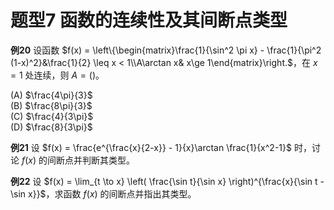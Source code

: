 # 题型7 函数的连续性及其间断点类型

**例20** 设函数 $f(x) = \left\{\begin{matrix}\frac{1}{\sin^2 \pi x} - \frac{1}{\pi^2 (1-x)^2}&\frac{1}{2} \leq x < 1\\A\arctan x& x\ge 1\end{matrix}\right.$，在 $x=1$ 处连续，则 $A = ( )$。

(A) $\frac{4\pi}{3}$  
(B) $\frac{8\pi}{3}$  
(C) $\frac{4}{3\pi}$  
(D) $\frac{8}{3\pi}$

**例21** 设 $f(x) = \frac{e^{\frac{x}{2-x}} - 1}{x}\arctan \frac{1}{x^2-1}$ 时，讨论 $f(x)$ 的间断点并判断其类型。

**例22** 设 $f(x) = \lim_{t \to x} \left( \frac{\sin t}{\sin x} \right)^{\frac{x}{\sin t - \sin x}}$，求函数 $f(x)$ 的间断点并指出其类型。